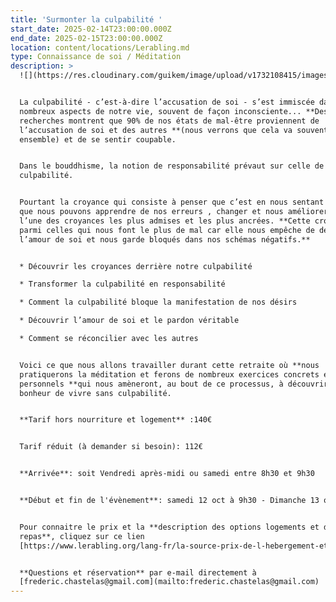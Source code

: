 ```yaml
---
title: 'Surmonter la culpabilité '
start_date: 2025-02-14T23:00:00.000Z
end_date: 2025-02-15T23:00:00.000Z
location: content/locations/Lerabling.md
type: Connaissance de soi / Méditation
description: >
  ![](https://res.cloudinary.com/guikem/image/upload/v1732108415/images_u5vvom.jpg)


  La culpabilité - c’est-à-dire l’accusation de soi - s’est immiscée dans de
  nombreux aspects de notre vie, souvent de façon inconsciente... **Des
  recherches montrent que 90% de nos états de mal-être proviennent de
  l’accusation de soi et des autres **(nous verrons que cela va souvent
  ensemble) et de se sentir coupable.


  Dans le bouddhisme, la notion de responsabilité prévaut sur celle de
  culpabilité.


  Pourtant la croyance qui consiste à penser que c’est en nous sentant coupable
  que nous pouvons apprendre de nos erreurs , changer et nous améliorer demeure
  l’une des croyances les plus admises et les plus ancrées. **Cette croyance est
  parmi celles qui nous font le plus de mal car elle nous empêche de découvrir
  l’amour de soi et nous garde bloqués dans nos schémas négatifs.**


  * Découvrir les croyances derrière notre culpabilité

  * Transformer la culpabilité en responsabilité

  * Comment la culpabilité bloque la manifestation de nos désirs

  * Découvrir l’amour de soi et le pardon véritable

  * Comment se réconcilier avec les autres


  Voici ce que nous allons travailler durant cette retraite où **nous
  pratiquerons la méditation et ferons de nombreux exercices concrets et
  personnels **qui nous amèneront, au bout de ce processus, à découvrir le
  bonheur de vivre sans culpabilité.


  **Tarif hors nourriture et logement** :140€


  Tarif réduit (à demander si besoin): 112€


  **Arrivée**: soit Vendredi après-midi ou samedi entre 8h30 et 9h30


  **Début et fin de l'évènement**: samedi 12 oct à 9h30 - Dimanche 13 oct à 17h


  Pour connaitre le prix et la **description des options logements et des
  repas**, cliquez sur ce lien
  [https://www.lerabling.org/lang-fr/la-source-prix-de-l-hebergement-et-des-repas](https://www.lerabling.org/lang-fr/la-source-prix-de-l-hebergement-et-des-repas)


  **Questions et réservation** par e-mail directement à
  [frederic.chastelas@gmail.com](mailto:frederic.chastelas@gmail.com)
---
```


